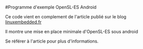 #Programme d'exemple OpenSL-ES Android

Ce code vient en complement de l'article publié sur le blog [linuxembedded.fr](http://www.linuxembedded.fr/2013/11/opensl-es-sous-android)

Il montre une mise en place minimale d'OpenSL-ES sous android

Se référer à l'article pour plus d'informations.
